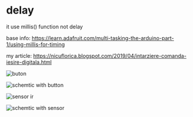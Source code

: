 # delay
it use millis() function not delay

base info: https://learn.adafruit.com/multi-tasking-the-arduino-part-1/using-millis-for-timing

my article: https://nicuflorica.blogspot.com/2019/04/intarziere-comanda-iesire-digitala.html

![buton](https://4.bp.blogspot.com/-zVXfgnohf6s/XLsUXGVClUI/AAAAAAAAZMs/RJUudSpqS5QMBHetfxmIRUESQT7Cd6biACLcBGAs/s1600/IMG_20190420_151642_BURST001_COVER.jpg)

![schemtic with button](https://1.bp.blogspot.com/-yPXkPms2vmc/XLtgC0wjGKI/AAAAAAAAZN4/Zlh4ld4qDUEy5P2ls2HDM68ycg0tl1OUgCLcBGAs/s1600/schematic0.png)

![sensor ir](https://3.bp.blogspot.com/-UqRcnwAojlc/XLsVxnMDRUI/AAAAAAAAZM8/aZOQxP25o2ANS4pZ4OykPfdpDuWDQRCBACLcBGAs/s1600/IMG_20190420_153031.jpg)

![schemtic with sensor](https://4.bp.blogspot.com/-3SnUbEhv690/XLtgMHaR85I/AAAAAAAAZN8/PAMVDsJLOA82-txv-XG-mLe8dQIW3HPngCLcBGAs/s1600/schematic1.png)
